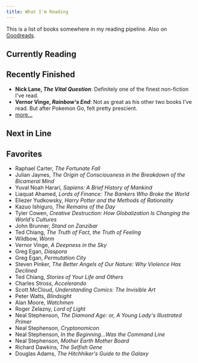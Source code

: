 ```yaml
---
title: What I'm Reading
---
```


This is a list of books somewhere in my reading pipeline. Also on [Goodreads](http://goodreads.com/rejuvyesh).

## Currently Reading

<div class="center">
<div id="gr_grid_widget_1439819475">
<!-- Show static html as a placeholder in case js is not enabled - javascript include will override this if things work -->
</div>

<script type="text/javascript">
<%= currently_reading %>
</script>
</div>





## Recently Finished

- **Nick Lane, _The Vital Question_**: Definitely one of the finest non-fiction I've read.
- **Vernor Vinge, _Rainbow's End_**: Not as great as his other two books I've read. But after Pokemon Go, felt pretty prescient.
- [more...](https://www.goodreads.com/review/list/7482598?shelf=read&sort=date_read)

## Next in Line


## Favorites

- Raphael Carter, _The Fortunate Fall_
- Julian Jaynes, _The Origin of Consciousness in the Breakdown of the Bicameral Mind_
- Yuval Noah Harari, _Sapiens: A Brief History of Mankind_
- Liaquat Ahamed, _Lords of Finance: The Bankers Who Broke the World_
- Eliezer Yudkowsky, _Harry Potter and the Methods of Rationality_
- Kazuo Ishiguro, _The Remains of the Day_
- Tyler Cowen, _Creative Destruction: How Globalization Is Changing the World's Cultures_
- John Brunner, _Stand on Zanzibar_
- Ted Chiang, _The Truth of Fact, the Truth of Feeling_
- Wildbow, _Worm_
- Vernor Vinge, _A Deepness in the Sky_
- Greg Egan, _Diaspora_
- Greg Egan, _Permutation City_
- Steven Pinker, _The Better Angels of Our Nature: Why Violence Has Declined_
- Ted Chiang, _Stories of Your Life and Others_
- Charles Stross, _Accelerando_
- Scott McCloud, _Understanding Comics: The Invisible Art_
- Peter Watts, _Blindsight_
- Alan Moore, _Watchmen_
- Roger Zelazny, _Lord of Light_
- Neal Stephenson, _The Diamond Age: or, A Young Lady's Illustrated Primer_
- Neal Stephenson, _Cryptonomicon_
- Neal Stephenson, _In the Beginning...Was the Command Line_
- Neal Stephenson, _Mother Earth Mother Board_
- Richard Dawkins, _The Selfish Gene_
- Douglas Adams, _The Hitchhiker's Guide to the Galaxy_


